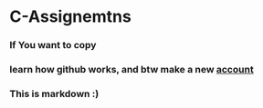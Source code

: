 # C-Assignemtns
### If You want to copy 
### learn how github works, and btw make a new [account](https://github.com/signup?ref_cta=Sign+up&ref_loc=header+logged+out&ref_page=%2F&source=header-home)
### This is markdown :)
